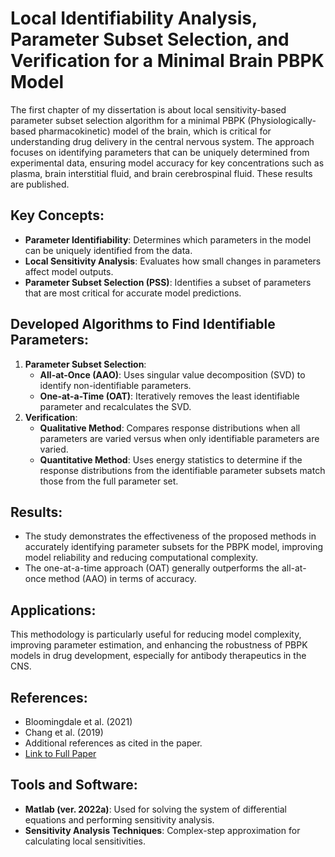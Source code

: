 # Local Identifiability Analysis, Parameter Subset Selection, and Verification for a Minimal Brain PBPK Model

The first chapter of my dissertation is about local sensitivity-based parameter subset selection algorithm for a minimal PBPK (Physiologically-based pharmacokinetic) model of the brain, which is critical for understanding drug delivery in the central nervous system. The approach focuses on identifying parameters that can be uniquely determined from experimental data, ensuring model accuracy for key concentrations such as plasma, brain interstitial fluid, and brain cerebrospinal fluid. These results are published.

## Key Concepts:
- **Parameter Identifiability**: Determines which parameters in the model can be uniquely identified from the data.
- **Local Sensitivity Analysis**: Evaluates how small changes in parameters affect model outputs.
- **Parameter Subset Selection (PSS)**: Identifies a subset of parameters that are most critical for accurate model predictions.

## Developed Algorithms to Find Identifiable Parameters:
1. **Parameter Subset Selection**:
   - **All-at-Once (AAO)**: Uses singular value decomposition (SVD) to identify non-identifiable parameters.
   - **One-at-a-Time (OAT)**: Iteratively removes the least identifiable parameter and recalculates the SVD.
3. **Verification**:
   - **Qualitative Method**: Compares response distributions when all parameters are varied versus when only identifiable parameters are varied.
   - **Quantitative Method**: Uses energy statistics to determine if the response distributions from the identifiable parameter subsets match those from the full parameter set.

## Results:
- The study demonstrates the effectiveness of the proposed methods in accurately identifying parameter subsets for the PBPK model, improving model reliability and reducing computational complexity.
- The one-at-a-time approach (OAT) generally outperforms the all-at-once method (AAO) in terms of accuracy.

## Applications:
This methodology is particularly useful for reducing model complexity, improving parameter estimation, and enhancing the robustness of PBPK models in drug development, especially for antibody therapeutics in the CNS.

## References:
- Bloomingdale et al. (2021)
- Chang et al. (2019)
- Additional references as cited in the paper.
- [Link to Full Paper](https://link.springer.com/article/10.1007/s11538-023-01234-4)


## Tools and Software:
- **Matlab (ver. 2022a)**: Used for solving the system of differential equations and performing sensitivity analysis.
- **Sensitivity Analysis Techniques**: Complex-step approximation for calculating local sensitivities.

